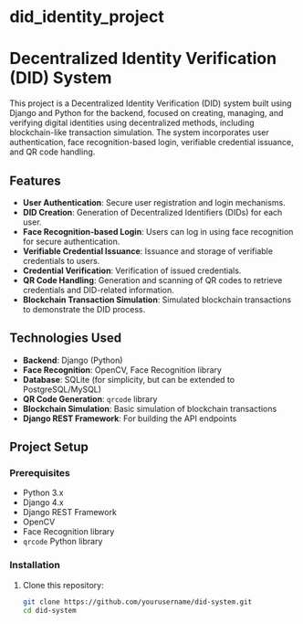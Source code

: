 # did_identity_project
# Decentralized Identity Verification (DID) System

This project is a Decentralized Identity Verification (DID) system built using Django and Python for the backend, focused on creating, managing, and verifying digital identities using decentralized methods, including blockchain-like transaction simulation. The system incorporates user authentication, face recognition-based login, verifiable credential issuance, and QR code handling.

## Features

- **User Authentication**: Secure user registration and login mechanisms.
- **DID Creation**: Generation of Decentralized Identifiers (DIDs) for each user.
- **Face Recognition-based Login**: Users can log in using face recognition for secure authentication.
- **Verifiable Credential Issuance**: Issuance and storage of verifiable credentials to users.
- **Credential Verification**: Verification of issued credentials.
- **QR Code Handling**: Generation and scanning of QR codes to retrieve credentials and DID-related information.
- **Blockchain Transaction Simulation**: Simulated blockchain transactions to demonstrate the DID process.

## Technologies Used

- **Backend**: Django (Python)
- **Face Recognition**: OpenCV, Face Recognition library
- **Database**: SQLite (for simplicity, but can be extended to PostgreSQL/MySQL)
- **QR Code Generation**: `qrcode` library
- **Blockchain Simulation**: Basic simulation of blockchain transactions
- **Django REST Framework**: For building the API endpoints

## Project Setup

### Prerequisites

- Python 3.x
- Django 4.x
- Django REST Framework
- OpenCV
- Face Recognition library
- `qrcode` Python library

### Installation

1. Clone this repository:

   ```bash
   git clone https://github.com/yourusername/did-system.git
   cd did-system
